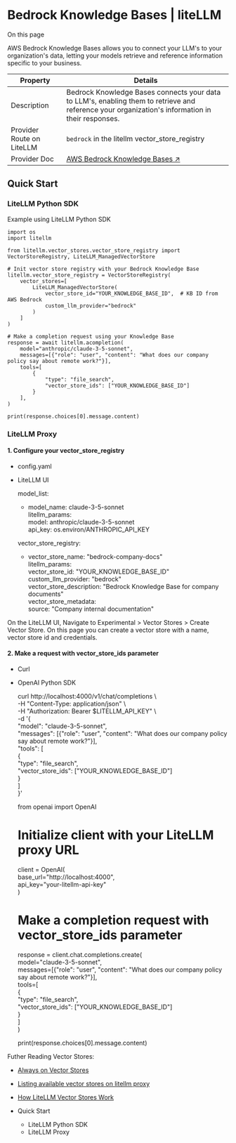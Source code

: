 # Bedrock Knowledge Bases | liteLLM

On this page

AWS Bedrock Knowledge Bases allows you to connect your LLM's to your organization's data, letting your models retrieve and reference information specific to your business.

Property| Details  
---|---  
Description| Bedrock Knowledge Bases connects your data to LLM's, enabling them to retrieve and reference your organization's information in their responses.  
Provider Route on LiteLLM| `bedrock` in the litellm vector_store_registry  
Provider Doc| [AWS Bedrock Knowledge Bases ↗](https://aws.amazon.com/bedrock/knowledge-bases/)  
  
## Quick Start​

### LiteLLM Python SDK​

Example using LiteLLM Python SDK
    
    
    import os  
    import litellm  
      
    from litellm.vector_stores.vector_store_registry import VectorStoreRegistry, LiteLLM_ManagedVectorStore  
      
    # Init vector store registry with your Bedrock Knowledge Base  
    litellm.vector_store_registry = VectorStoreRegistry(  
        vector_stores=[  
            LiteLLM_ManagedVectorStore(  
                vector_store_id="YOUR_KNOWLEDGE_BASE_ID",  # KB ID from AWS Bedrock  
                custom_llm_provider="bedrock"  
            )  
        ]  
    )  
      
    # Make a completion request using your Knowledge Base  
    response = await litellm.acompletion(  
        model="anthropic/claude-3-5-sonnet",   
        messages=[{"role": "user", "content": "What does our company policy say about remote work?"}],  
        tools=[  
            {  
                "type": "file_search",  
                "vector_store_ids": ["YOUR_KNOWLEDGE_BASE_ID"]  
            }  
        ],  
    )  
      
    print(response.choices[0].message.content)  
    

### LiteLLM Proxy​

#### 1\. Configure your vector_store_registry​

  * config.yaml
  * LiteLLM UI

    
    
    model_list:  
      - model_name: claude-3-5-sonnet  
        litellm_params:  
          model: anthropic/claude-3-5-sonnet  
          api_key: os.environ/ANTHROPIC_API_KEY  
      
    vector_store_registry:  
      - vector_store_name: "bedrock-company-docs"  
        litellm_params:  
          vector_store_id: "YOUR_KNOWLEDGE_BASE_ID"  
          custom_llm_provider: "bedrock"  
          vector_store_description: "Bedrock Knowledge Base for company documents"  
          vector_store_metadata:  
            source: "Company internal documentation"  
    

On the LiteLLM UI, Navigate to Experimental > Vector Stores > Create Vector Store. On this page you can create a vector store with a name, vector store id and credentials.

#### 2\. Make a request with vector_store_ids parameter​

  * Curl
  * OpenAI Python SDK

    
    
    curl http://localhost:4000/v1/chat/completions \  
      -H "Content-Type: application/json" \  
      -H "Authorization: Bearer $LITELLM_API_KEY" \  
      -d '{  
        "model": "claude-3-5-sonnet",  
        "messages": [{"role": "user", "content": "What does our company policy say about remote work?"}],  
        "tools": [  
            {  
                "type": "file_search",  
                "vector_store_ids": ["YOUR_KNOWLEDGE_BASE_ID"]  
            }  
        ]  
      }'  
    
    
    
    from openai import OpenAI  
      
    # Initialize client with your LiteLLM proxy URL  
    client = OpenAI(  
        base_url="http://localhost:4000",  
        api_key="your-litellm-api-key"  
    )  
      
    # Make a completion request with vector_store_ids parameter  
    response = client.chat.completions.create(  
        model="claude-3-5-sonnet",  
        messages=[{"role": "user", "content": "What does our company policy say about remote work?"}],  
        tools=[  
            {  
                "type": "file_search",  
                "vector_store_ids": ["YOUR_KNOWLEDGE_BASE_ID"]  
            }  
        ]  
    )  
      
    print(response.choices[0].message.content)  
    

Futher Reading Vector Stores:

  * [Always on Vector Stores](https://docs.litellm.ai/docs/completion/knowledgebase#always-on-for-a-model)
  * [Listing available vector stores on litellm proxy](https://docs.litellm.ai/docs/completion/knowledgebase#listing-available-vector-stores)
  * [How LiteLLM Vector Stores Work](https://docs.litellm.ai/docs/completion/knowledgebase#how-it-works)

  * Quick Start
    * LiteLLM Python SDK
    * LiteLLM Proxy